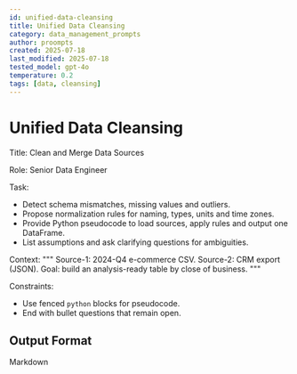 ```yaml
---
id: unified-data-cleansing
title: Unified Data Cleansing
category: data_management_prompts
author: proompts
created: 2025-07-18
last_modified: 2025-07-18
tested_model: gpt-4o
temperature: 0.2
tags: [data, cleansing]
---
```


# Unified Data Cleansing

Title: Clean and Merge Data Sources

Role: Senior Data Engineer

Task:

- Detect schema mismatches, missing values and outliers.
- Propose normalization rules for naming, types, units and time zones.
- Provide Python pseudocode to load sources, apply rules and output one DataFrame.
- List assumptions and ask clarifying questions for ambiguities.

Context:
"""
Source-1: 2024-Q4 e-commerce CSV.
Source-2: CRM export (JSON).
Goal: build an analysis-ready table by close of business.
"""

Constraints:

- Use fenced `python` blocks for pseudocode.
- End with bullet questions that remain open.

## Output Format

Markdown
